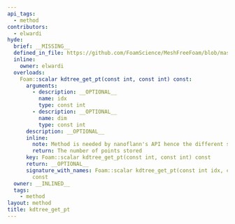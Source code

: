 ```yaml
---
api_tags:
  - method
contributors:
  - elwardi
hyde:
  brief: __MISSING__
  defined_in_file: https://github.com/FoamScience/MeshFreeFoam/blob/master/src/meshfree/kdTrees/nanoflannKDTree/nanoflannKDTree.H
  inline:
    owner: elwardi
  overloads:
    Foam::scalar kdtree_get_pt(const int, const int) const:
      arguments:
        - description: __OPTIONAL__
          name: idx
          type: const int
        - description: __OPTIONAL__
          name: dim
          type: const int
      description: __OPTIONAL__
      inline:
        note: Method is needed by nanoflann's API hence the different style
        return: The number of points stored
      key: Foam::scalar kdtree_get_pt(const int, const int) const
      return: __OPTIONAL__
      signature_with_names: Foam::scalar kdtree_get_pt(const int idx, const int dim)
        const
  owner: __INLINED__
  tags:
    - method
layout: method
title: kdtree_get_pt
---
```


